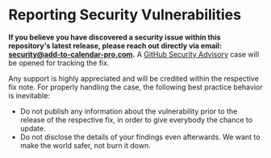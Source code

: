 # Reporting Security Vulnerabilities

**If you believe you have discovered a security issue within this repository's latest release, please reach out directly via email:
[security@add-to-calendar-pro.com](mailto:security@add-to-calendar-pro.com).**
A [GitHub Security Advisory](https://github.com/add2cal/add-to-calendar-button/security/advisories) case will be opened for tracking the fix.

Any support is highly appreciated and will be credited within the respective fix note.
For properly handling the case, the following best practice behavior is inevitable:

- Do not publish any information about the vulnerability prior to the release of the respective fix, in order to give everybody the chance to update.
- Do not disclose the details of your findings even afterwards. We want to make the world safer, not burn it down.

